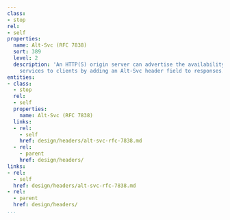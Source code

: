```yaml
---
class:
- stop
rel:
- self
properties:
  name: Alt-Svc (RFC 7838)
  sort: 389
  level: 2
  description: 'An HTTP(S) origin server can advertise the availability of alternative
    services to clients by adding an Alt-Svc header field to responses. '
entities:
- class:
  - stop
  rel:
  - self
  properties:
    name: Alt-Svc (RFC 7838)
  links:
  - rel:
    - self
    href: design/headers/alt-svc-rfc-7838.md
  - rel:
    - parent
    href: design/headers/
links:
- rel:
  - self
  href: design/headers/alt-svc-rfc-7838.md
- rel:
  - parent
  href: design/headers/
...
```

